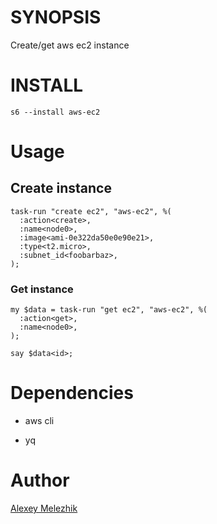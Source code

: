 # SYNOPSIS

Create/get aws ec2 instance 

# INSTALL

```
s6 --install aws-ec2
```

# Usage

## Create instance

```
task-run "create ec2", "aws-ec2", %(
  :action<create>,
  :name<node0>,
  :image<ami-0e322da50e0e90e21>,
  :type<t2.micro>,
  :subnet_id<foobarbaz>,
);
```

### Get instance

```
my $data = task-run "get ec2", "aws-ec2", %(
  :action<get>,
  :name<node0>,
);

say $data<id>;
```

# Dependencies

* aws cli

* yq

# Author

[Alexey Melezhik](mailto:melezhik@gmail.com)
